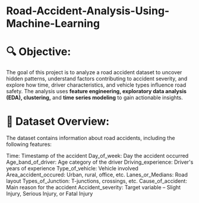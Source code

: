 # Road-Accident-Analysis-Using-Machine-Learning
# 🔍 Objective:
The goal of this project is to analyze a road accident dataset to uncover hidden patterns, understand factors contributing to accident severity, and explore how time, driver characteristics, and vehicle types influence road safety. The analysis uses **feature engineering, exploratory data analysis (EDA), clustering,** and **time series modeling** to gain actionable insights.

# 📁 Dataset Overview:
The dataset contains information about road accidents, including the following features:

Time: Timestamp of the accident
Day_of_week: Day the accident occurred
Age_band_of_driver: Age category of the driver
Driving_experience: Driver's years of experience
Type_of_vehicle: Vehicle involved
Area_accident_occured: Urban, rural, office, etc.
Lanes_or_Medians: Road layout
Types_of_Junction: T-junctions, crossings, etc.
Cause_of_accident: Main reason for the accident
Accident_severity: Target variable – Slight Injury, Serious Injury, or Fatal Injury
